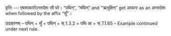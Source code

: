 

वृत्तिः --: एषामाकारोऽन्तादेशः सौ परे। “पथिन्”, “मथिन्” and “ऋभुक्षिन्” get आकारः as an अन्तादेशः when followed by the affix “सुँ”।
 

उदाहरणम् – पथिन् + सुँ = पथिन् + स् 1.3.2 = पथि आ + स् 7.1.85 – Example continued under next rule. 



